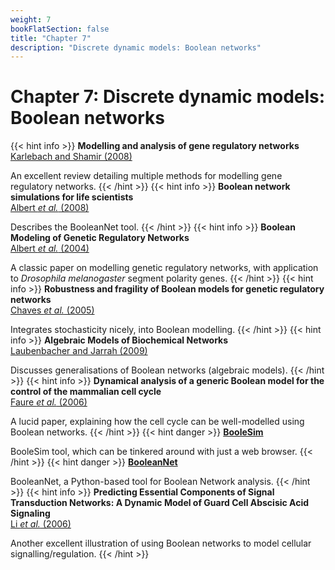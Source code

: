 ```yaml
---
weight: 7
bookFlatSection: false
title: "Chapter 7"
description: "Discrete dynamic models: Boolean networks"
---
```


# Chapter 7: Discrete dynamic models: Boolean networks

{{< hint info >}}
**Modelling and analysis of gene regulatory networks**   
[Karlebach and Shamir (2008)](http://doi.org/)

An excellent review detailing multiple methods for modelling gene regulatory networks.
{{< /hint >}}
{{< hint info >}}
**Boolean network simulations for life scientists**   
[Albert _et al._ (2008)](http://doi.org/)

Describes the BooleanNet tool.
{{< /hint >}}
{{< hint info >}}
**Boolean Modeling of Genetic Regulatory Networks**   
[Albert _et al._ (2004)](http://doi.org/)

A classic paper on modelling genetic regulatory networks, with application to _Drosophila melanogaster_ segment polarity genes.
{{< /hint >}}
{{< hint info >}}
**Robustness and fragility of Boolean models for genetic regulatory networks**   
[Chaves _et al._ (2005)](http://doi.org/)

Integrates stochasticity nicely, into Boolean modelling.
{{< /hint >}}
{{< hint info >}}
**Algebraic Models of Biochemical Networks**   
[Laubenbacher and Jarrah (2009)](http://doi.org/)

Discusses generalisations of Boolean networks (algebraic models).
{{< /hint >}}
{{< hint info >}}
**Dynamical analysis of a generic Boolean model for the control of the mammalian cell cycle**   
[Faure _et al._ (2006)](http://doi.org/)

A lucid paper, explaining how the cell cycle can be well-modelled using Boolean networks.
{{< /hint >}}
{{< hint danger >}}
[**BooleSim**](https://rumo.biologie.hu-berlin.de/boolesim/)

BooleSim tool, which can be tinkered around with just a web browser.
{{< /hint >}}
{{< hint danger >}}
[**BooleanNet**](https://github.com/ialbert/booleannet)

BooleanNet, a Python-based tool for Boolean Network analysis.
{{< /hint >}}
{{< hint info >}}
**Predicting Essential Components of Signal Transduction Networks: A Dynamic Model of Guard Cell Abscisic Acid Signaling**   
[Li _et al._ (2006)](http://doi.org/)

Another excellent illustration of using Boolean networks to model cellular signalling/regulation.
{{< /hint >}}

